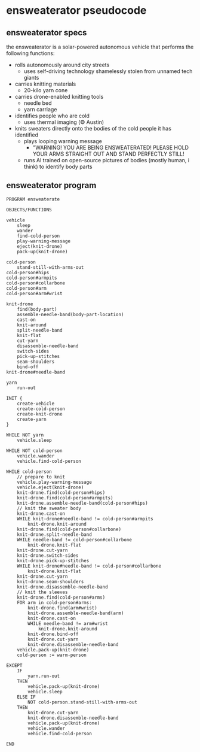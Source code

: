 # ensweaterator pseudocode 

## ensweaterator specs
the ensweaterator is a solar-powered autonomous vehicle that performs the following functions:
* rolls autonomously around city streets
    * uses self-driving technology shamelessly stolen from unnamed tech giants
* carries knitting materials
    * 20-kilo yarn cone
* carries drone-enabled knitting tools
    * needle bed
    * yarn carriage
* identifies people who are cold
    * uses thermal imaging (:copyright: Austin)
* knits sweaters directly onto the bodies of the cold people it has identified
    * plays looping warning message
        * "WARNING! YOU ARE BEING ENSWEATERATED! PLEASE HOLD YOUR ARMS STRAIGHT OUT AND STAND PERFECTLY STILL!
    * runs AI trained on open-source pictures of bodies (mostly human, i think) to identify body parts

## ensweaterator program
```
PROGRAM ensweaterate

OBJECTS/FUNCTIONS

vehicle
    sleep
    wander
    find-cold-person
    play-warning-message
    eject(knit-drone)
    pack-up(knit-drone)

cold-person
    stand-still-with-arms-out
cold-person#hips
cold-person#armpits
cold-person#collarbone
cold-person#arm
cold-person#arm#wrist

knit-drone
    find(body-part)
    assemble-needle-band(body-part-location)
    cast-on
    knit-around
    split-needle-band
    knit-flat
    cut-yarn
    disassemble-needle-band
    switch-sides
    pick-up-stitches
    seam-shoulders
    bind-off
knit-drone#needle-band

yarn
    run-out

INIT {
    create-vehicle
    create-cold-person
    create-knit-drone
    create-yarn
}

WHILE NOT yarn
    vehicle.sleep

WHILE NOT cold-person
    vehicle.wander
    vehicle.find-cold-person

WHILE cold-person
    // prepare to knit
    vehicle.play-warning-message
    vehicle.eject(knit-drone)
    knit-drone.find(cold-person#hips)
    knit-drone.find(cold-person#armpits)
    knit-drone.assemble-needle-band(cold-person#hips)
    // knit the sweater body
    knit-drone.cast-on
    WHILE knit-drone#needle-band != cold-person#armpits
        knit-drone.knit-around
    knit-drone.find(cold-person#collarbone)
    knit-drone.split-needle-band
    WHILE needle-band != cold-person#collarbone
        knit-drone.knit-flat
    knit-drone.cut-yarn
    knit-drone.switch-sides
    knit-drone.pick-up-stitches
    WHILE knit-drone#needle-band != cold-person#collarbone
        knit-drone.knit-flat
    knit-drone.cut-yarn
    knit-drone.seam-shoulders
    knit-drone.disassemble-needle-band
    // knit the sleeves
    knit-drone.find(cold-person#arms)
    FOR arm in cold-person#arms:
        knit-drone.find(arm#wrist)
        knit-drone.assemble-needle-band(arm)
        knit-drone.cast-on
        WHILE needle-band != arm#wrist
            knit-drone.knit-around
        knit-drone.bind-off
        knit-drone.cut-yarn
        knit-drone.disassemble-needle-band
    vehicle.pack-up(knit-drone)
    cold-person := warm-person

EXCEPT
    IF
        yarn.run-out
    THEN
        vehicle.pack-up(knit-drone)
        vehicle.sleep
    ELSE IF
        NOT cold-person.stand-still-with-arms-out
    THEN
        knit-drone.cut-yarn
        knit-drone.disassemble-needle-band
        vehicle.pack-up(knit-drone)
        vehicle.wander
        vehicle.find-cold-person

END
```